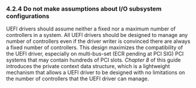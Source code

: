 <!--- @file
  4.2.4 Do not make assumptions

  Copyright (c) 2012-2018, Intel Corporation. All rights reserved.<BR>

  Redistribution and use in source (original document form) and 'compiled'
  forms (converted to PDF, epub, HTML and other formats) with or without
  modification, are permitted provided that the following conditions are met:

  1) Redistributions of source code (original document form) must retain the
     above copyright notice, this list of conditions and the following
     disclaimer as the first lines of this file unmodified.

  2) Redistributions in compiled form (transformed to other DTDs, converted to
     PDF, epub, HTML and other formats) must reproduce the above copyright
     notice, this list of conditions and the following disclaimer in the
     documentation and/or other materials provided with the distribution.

  THIS DOCUMENTATION IS PROVIDED BY TIANOCORE PROJECT "AS IS" AND ANY EXPRESS OR
  IMPLIED WARRANTIES, INCLUDING, BUT NOT LIMITED TO, THE IMPLIED WARRANTIES OF
  MERCHANTABILITY AND FITNESS FOR A PARTICULAR PURPOSE ARE DISCLAIMED. IN NO
  EVENT SHALL TIANOCORE PROJECT  BE LIABLE FOR ANY DIRECT, INDIRECT, INCIDENTAL,
  SPECIAL, EXEMPLARY, OR CONSEQUENTIAL DAMAGES (INCLUDING, BUT NOT LIMITED TO,
  PROCUREMENT OF SUBSTITUTE GOODS OR SERVICES; LOSS OF USE, DATA, OR PROFITS;
  OR BUSINESS INTERRUPTION) HOWEVER CAUSED AND ON ANY THEORY OF LIABILITY,
  WHETHER IN CONTRACT, STRICT LIABILITY, OR TORT (INCLUDING NEGLIGENCE OR
  OTHERWISE) ARISING IN ANY WAY OUT OF THE USE OF THIS DOCUMENTATION, EVEN IF
  ADVISED OF THE POSSIBILITY OF SUCH DAMAGE.

-->

### 4.2.4 Do not make assumptions about I/O subsystem configurations

UEFI drivers should assume neither a fixed nor a maximum number of controllers
in a system. All UEFI drivers should be designed to manage any number of
controllers even if the driver writer is convinced there are always a fixed
number of controllers. This design maximizes the compatibility of the UEFI
driver, especially on multi-bus-set (ECR pending at PCI SIG) PCI systems that
may contain hundreds of PCI slots. _Chapter 8_ of this guide introduces the
private context data structure, which is a lightweight mechanism that allows a
UEFI driver to be designed with no limitations on the number of controllers
that the UEFI driver can manage.
